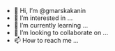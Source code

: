 - 👋 Hi, I’m @gmarskakanin
- 👀 I’m interested in ...
- 🌱 I’m currently learning ...
- 💞️ I’m looking to collaborate on ...
- 📫 How to reach me ...

<!---
gmarskakanin/gmarskakanin is a ✨ special ✨ repository because its `README.md` (this file) appears on your GitHub profile.
You can click the Preview link to take a look at your changes.
--->
